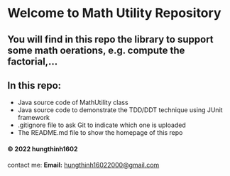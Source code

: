 # Welcome to Math Utility Repository
## You will find in this repo the library to support some math oerations, e.g. compute the factorial,...

## In this repo:
* Java source code of MathUtility class
* Java source code to demonstrate the TDD/DDT technique using JUnit framework
* .gitignore file to ask Git to indicate which one is uploaded
* The README.md file to show the homepage of this repo
#### © 2022 hungthinh1602
contact me:
**Email:** <hungthinh16022000@gmail.com>